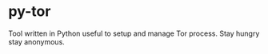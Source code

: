 # py-tor
Tool written in Python useful to setup and manage Tor process. Stay hungry stay anonymous.
